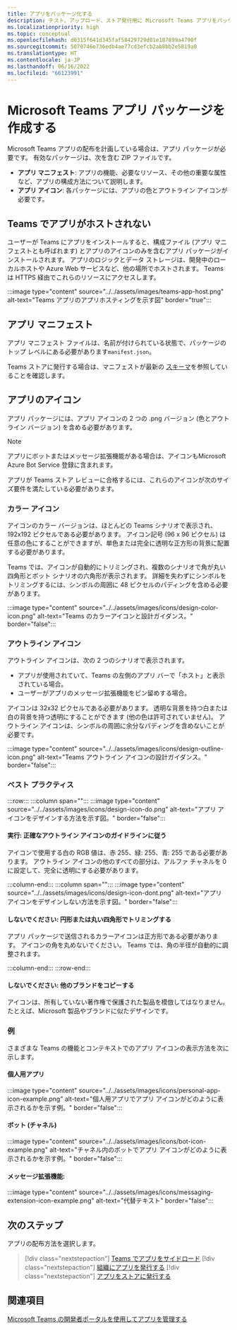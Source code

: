 ```yaml
---
title: アプリをパッケージ化する
description: テスト、アップロード、ストア発行用に Microsoft Teams アプリをパッケージ化する方法について説明します。
ms.localizationpriority: high
ms.topic: conceptual
ms.openlocfilehash: d0315f641d345faf58429729d01e187899a4790f
ms.sourcegitcommit: 5070746e736edb4ae77cd3efcb2ab8bb2e5819a0
ms.translationtype: HT
ms.contentlocale: ja-JP
ms.lasthandoff: 06/16/2022
ms.locfileid: "66123991"
---
```

# <a name="create-a-microsoft-teams-app-package"></a>Microsoft Teams アプリ パッケージを作成する

Microsoft Teams アプリの配布を計画している場合は、アプリ パッケージが必要です。 有効なパッケージは、次を含む ZIP ファイルです。

* **アプリ マニフェスト**: アプリの機能、必要なリソース、その他の重要な属性など、アプリの構成方法について説明します。
* **アプリ アイコン**: 各パッケージには、アプリの色とアウトライン アイコンが必要です。

## <a name="teams-doesnt-host-your-app"></a>Teams でアプリがホストされない

ユーザーが Teams にアプリをインストールすると、構成ファイル (アプリ マニフェストとも呼ばれます) とアプリのアイコンのみを含むアプリ パッケージがインストールされます。 アプリのロジックとデータ ストレージは、開発中のローカルホストや Azure Web サービスなど、他の場所でホストされます。 Teams は HTTPS 経由でこれらのリソースにアクセスします。

:::image type="content" source="../../assets/images/teams-app-host.png" alt-text="Teams アプリのアプリホスティングを示す図" border="true":::

## <a name="app-manifest"></a>アプリ マニフェスト

アプリ マニフェスト ファイルは、名前が付けられている状態で、パッケージのトップ レベルにある必要があります`manifest.json`。

Teams ストアに発行する場合は、マニフェストが最新の [スキーマ](~/resources/schema/manifest-schema.md)を参照していることを確認します。

## <a name="app-icons"></a>アプリのアイコン

アプリ パッケージには、アプリ アイコンの 2 つの .png バージョン (色とアウトライン バージョン) を含める必要があります。

> [!Note]
> アプリにボットまたはメッセージ拡張機能がある場合は、アイコンもMicrosoft Azure Bot Service 登録に含まれます。

アプリが Teams ストア レビューに合格するには、これらのアイコンが次のサイズ要件を満たしている必要があります。

### <a name="color-icon"></a>カラー アイコン

アイコンのカラー バージョンは、ほとんどの Teams シナリオで表示され、192x192 ピクセルである必要があります。 アイコン記号 (96 x 96 ピクセル) は任意の色にすることができますが、単色または完全に透明な正方形の背景に配置する必要があります。

Teams では、アイコンが自動的にトリミングされ、複数のシナリオで角が丸い四角形とボット シナリオの六角形が表示されます。 詳細を失わずにシンボルをトリミングするには、シンボルの周囲に 48 ピクセルのパディングを含める必要があります。

:::image type="content" source="../../assets/images/icons/design-color-icon.png" alt-text="Teams のカラーアイコンと設計ガイダンス。" border="false":::

### <a name="outline-icon"></a>アウトライン アイコン

アウトライン アイコンは、次の 2 つのシナリオで表示されます。

* アプリが使用されていて、Teams の左側のアプリ バーで「ホスト」と表示されている場合。
* ユーザーがアプリのメッセージ拡張機能をピン留めする場合。

アイコンは 32x32 ピクセルである必要があります。 透明な背景を持つ白または白の背景を持つ透明にすることができます (他の色は許可されていません)。 アウトライン アイコンは、シンボルの周囲に余分なパディングを含めないことが必要です。

:::image type="content" source="../../assets/images/icons/design-outline-icon.png" alt-text="Teams アウトライン アイコンの設計ガイダンス。" border="false":::

### <a name="best-practices"></a>ベスト プラクティス

:::row:::
   :::column span="":::
:::image type="content" source="../../assets/images/icons/design-icon-do.png" alt-text="アプリ アイコンをデザインする方法を示す図。" border="false":::

#### <a name="do-follow-the-precise-outline-icon-guidelines"></a>実行: 正確なアウトライン アイコンのガイドラインに従う

アイコンで使用する白の RGB 値は、赤 255、緑: 255、青: 255 である必要があります。 アウトライン アイコンの他のすべての部分は、アルファ チャネルを 0 に設定して、完全に透明にする必要があります。

   :::column-end:::
   :::column span="":::
:::image type="content" source="../../assets/images/icons/design-icon-dont.png" alt-text="アプリ アイコンをデザインしない方法を示す図。" border="false":::

#### <a name="dont-crop-in-a-circular-or-rounded-square-shape"></a>しないでください: 円形または丸い四角形でトリミングする

アプリ パッケージで送信されるカラーアイコンは正方形である必要があります。 アイコンの角を丸めないでください。 Teams では、角の半径が自動的に調整されます。

   :::column-end:::
:::row-end:::

#### <a name="dont-copy-other-brands"></a>しないでください: 他のブランドをコピーする

アイコンは、所有していない著作権で保護された製品を模倣してはなりません。 たとえば、Microsoft 製品やブランドに似たデザインです。

### <a name="examples"></a>例

さまざまな Teams の機能とコンテキストでのアプリ アイコンの表示方法を次に示します。

#### <a name="personal-app"></a>個人用アプリ

:::image type="content" source="../../assets/images/icons/personal-app-icon-example.png" alt-text="個人用アプリでアプリ アイコンがどのように表示されるかを示す例。" border="false":::

#### <a name="bot-channel"></a>ボット (チャネル)

:::image type="content" source="../../assets/images/icons/bot-icon-example.png" alt-text="チャネル内のボットでアプリ アイコンがどのように表示されるかを示す例。" border="false":::

#### <a name="message-extension"></a>メッセージ拡張機能:

:::image type="content" source="../../assets/images/icons/messaging-extension-icon-example.png" alt-text="代替テキスト" border="false":::

## <a name="next-step"></a>次のステップ

アプリの配布方法を選択します。

> [!div class="nextstepaction"]
> [Teams でアプリをサイドロード](~/concepts/deploy-and-publish/apps-upload.md)
> [!div class="nextstepaction"]
> [組織にアプリを発行する](/MicrosoftTeams/tenant-apps-catalog-teams?toc=/microsoftteams/platform/toc.json&bc=/MicrosoftTeams/breadcrumb/toc.json)
> [!div class="nextstepaction"]
> [アプリをストアに発行する](~/concepts/deploy-and-publish/appsource/publish.md)

## <a name="see-also"></a>関連項目

[Microsoft Teams の開発者ポータルを使用してアプリを管理する](~/concepts/build-and-test/teams-developer-portal.md)
